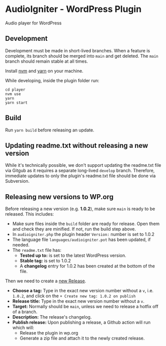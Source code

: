 # AudioIgniter - WordPress Plugin
Audio player for WordPress

## Development
Development must be made in short-lived branches. When a feature is complete, its branch should be merged into `main` and get deleted. The `main` branch should remain stable at all times.

Install [nvm](https://github.com/nvm-sh/nvm) and [yarn](https://yarnpkg.com/getting-started/install) on your machine.

While developing, inside the plugin folder run:
```
cd player
nvm use
yarn
yarn start
```

## Build
Run `yarn build` before releasing an update.

## Updating readme.txt without releasing a new version
While it's technically possible, we don't support updating the readme.txt file via Gitgub as it requires a separate long-lived `develop` branch.
Therefore, immediate updates to only the plugin's readme.txt file should be done via Subversion.

## Releasing new versions to WP.org
Before releasing a new version (e.g. **1.0.2**), make sure `main` is ready to be released. This includes:
- Make sure files inside the `build` folder are ready for release. Open them and check they are minified. If not, run the build step above.
- In `audioigniter.php` the plugin header `Version:` number is set to 1.0.2
- The language file `languages/audioigniter.pot` has been updated, if needed.
- The `readme.txt` file has:
  - **Tested up to:** is set to the latest WordPress version.
  - **Stable tag:** is set to 1.0.2
  - A **changelog** entry for 1.0.2 has been created at the bottom of the file.

Then we need to create a [new Release](https://github.com/cssigniter/audioigniter/releases/new).
- **Choose a tag:** Type in the exact new version number without a `v`, i.e. `1.0.2`, and click on the `+ Create new tag: 1.0.2 on publish`
- **Release title:** Type in the exact new version number without a `v`.
- **Target:** Normally should be `main`, unless we need to release a hotfix off of a branch.
- **Description:** The release's changelog.
- **Publish release:** Upon publishing a release, a Github action will run which will:
  - Release the plugin in wp.org
  - Generate a zip file and attach it to the newly created release.
